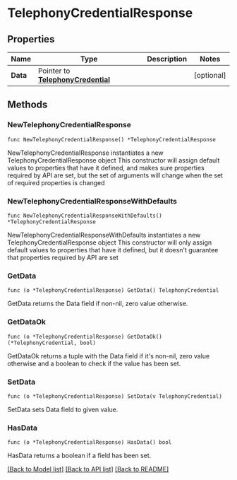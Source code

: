 # TelephonyCredentialResponse

## Properties

Name | Type | Description | Notes
------------ | ------------- | ------------- | -------------
**Data** | Pointer to [**TelephonyCredential**](TelephonyCredential.md) |  | [optional] 

## Methods

### NewTelephonyCredentialResponse

`func NewTelephonyCredentialResponse() *TelephonyCredentialResponse`

NewTelephonyCredentialResponse instantiates a new TelephonyCredentialResponse object
This constructor will assign default values to properties that have it defined,
and makes sure properties required by API are set, but the set of arguments
will change when the set of required properties is changed

### NewTelephonyCredentialResponseWithDefaults

`func NewTelephonyCredentialResponseWithDefaults() *TelephonyCredentialResponse`

NewTelephonyCredentialResponseWithDefaults instantiates a new TelephonyCredentialResponse object
This constructor will only assign default values to properties that have it defined,
but it doesn't guarantee that properties required by API are set

### GetData

`func (o *TelephonyCredentialResponse) GetData() TelephonyCredential`

GetData returns the Data field if non-nil, zero value otherwise.

### GetDataOk

`func (o *TelephonyCredentialResponse) GetDataOk() (*TelephonyCredential, bool)`

GetDataOk returns a tuple with the Data field if it's non-nil, zero value otherwise
and a boolean to check if the value has been set.

### SetData

`func (o *TelephonyCredentialResponse) SetData(v TelephonyCredential)`

SetData sets Data field to given value.

### HasData

`func (o *TelephonyCredentialResponse) HasData() bool`

HasData returns a boolean if a field has been set.


[[Back to Model list]](../README.md#documentation-for-models) [[Back to API list]](../README.md#documentation-for-api-endpoints) [[Back to README]](../README.md)



